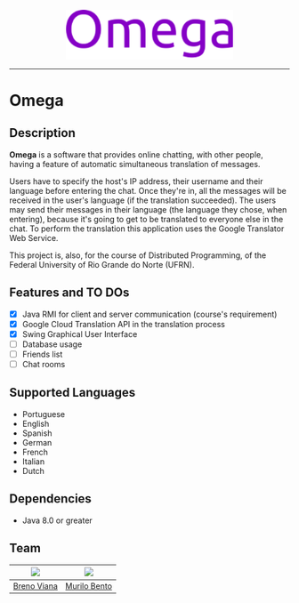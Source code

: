 <p align="center"><img src ="img/logo.png" width="300px"/></p>

---

# Omega

## Description

**Omega** is a software that provides online chatting, with other people, having a feature of automatic simultaneous translation of messages.

Users have to specify the host's IP address, their username and their language before entering the chat. Once they're in, all the messages will be received in the user's language (if the translation succeeded). The users may send their messages in their language (the language they chose, when entering), because it's going to get to be translated to everyone else in the chat. To perform the translation this application uses the Google Translator Web Service.

This project is, also, for the course of Distributed Programming, of the Federal University of Rio Grande do Norte (UFRN).

## Features and TO DOs

- [x] Java RMI for client and server communication (course's requirement)
- [x] Google Cloud Translation API in the translation process
- [x] Swing Graphical User Interface
- [ ] Database usage
- [ ] Friends list
- [ ] Chat rooms

## Supported Languages

- Portuguese
- English
- Spanish
- German
- French
- Italian
- Dutch

## Dependencies

- Java 8.0 or greater

## Team

[<img src="https://avatars2.githubusercontent.com/u/17532418?v=3&s=400" width="100"/>](https://github.com/brenov) | [<img src="https://avatars1.githubusercontent.com/u/6081758?s=400&v=4" width="100"/>](https://github.com/murilobnt)
---|---
[Breno Viana](https://github.com/brenov) | [Murilo Bento](https://github.com/murilobnt)
